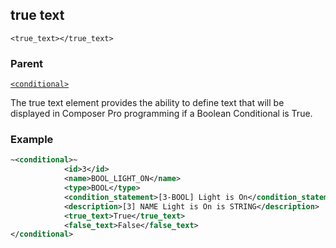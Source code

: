 ## true text

`<true_text></true_text>`


### Parent

[`<conditional>`][1]


The true text element provides the ability to define text that will be displayed in Composer Pro programming if a Boolean Conditional is True.

### Example


```xml
~<conditional>~
			<id>3</id>
			<name>BOOL_LIGHT_ON</name>
			<type>BOOL</type>
			<condition_statement>[3-BOOL] Light is On</condition_statement>
			<description>[3] NAME Light is On is STRING</description>
			<true_text>True</true_text>
			<false_text>False</false_text>
</conditional>
```

[1]:	https://verbose-telegram-5004f902.pages.github.io/#conditionals-xml-conditional